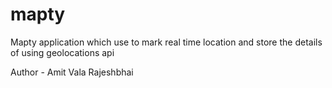 # mapty
Mapty application which use to mark real time location and store the details of using geolocations api 

Author - Amit Vala Rajeshbhai

